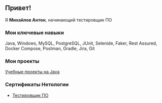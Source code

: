 ## Привет!

Я <b>Михайлов Антон</b>, начинающий тестировщик ПО

### Мои ключевые навыки

Java, Windows, MySQL, PostgreSQL, JUnit, Selenide, Faker, Rest Assured, Docker Compose, Postman, Gradle, Jira, Git

### Мои проекты

[Учебные проекты на Java]()

### Сертификаты Нетологии

* [Тестировщик ПО]()